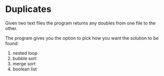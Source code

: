 # Duplicates #

Given two text files the program returns any doubles from one file to the other.

The program gives you the option to pick how you want the solution to be found:
1. nested loop
2. bubble sort
3. merge sort
4. boolean list
